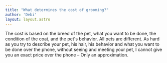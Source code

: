```yaml
---
title: "What determines the cost of grooming?"
author: 'Debi'
layout: layout.astro
---
```


The cost is based on the breed of the pet, what you want to be done, the condition of the coat, and the pet's behavior. All pets are different. As hard as you try to describe your pet, his hair, his behavior and what you want to be done over the phone, without seeing and meeting your pet, I cannot give you an exact price over the phone – Only an approximation.      
